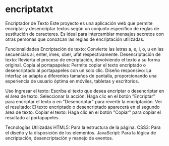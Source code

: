 # encriptatxt
Encriptador de Texto
Este proyecto es una aplicación web que permite encriptar y desencriptar textos según un conjunto específico de reglas de sustitución de caracteres. Es ideal para intercambiar mensajes secretos con otras personas que conozcan las reglas de encriptación utilizadas.

Funcionalidades
Encriptación de texto: Convierte las letras a, e, i, o, u en las secuencias ai, enter, imes, ober, ufat respectivamente.
Desencriptación de texto: Revierta el proceso de encriptación, devolviendo el texto a su forma original.
Copia al portapapeles: Permite copiar el texto encriptado o desencriptado al portapapeles con un solo clic.
Diseño responsivo: La interfaz se adapta a diferentes tamaños de pantalla, proporcionando una experiencia de usuario óptima en móviles, tabletas y escritorios.

Uso
Ingresar el texto: Escriba el texto que desea encriptar o desencriptar en el área de texto.
Seleccionar la acción: Haga clic en el botón "Encriptar" para encriptar el texto o en "Desencriptar" para revertir la encriptación.
Ver el resultado: El texto encriptado o desencriptado aparecerá en el segundo área de texto.
Copiar el texto: Haga clic en el botón "Copiar" para copiar el resultado al portapapeles.

Tecnologías Utilizadas
HTML5: Para la estructura de la página.
CSS3: Para el diseño y la disposición de los elementos.
JavaScript: Para la lógica de encriptación, desencriptación y manejo de eventos.
